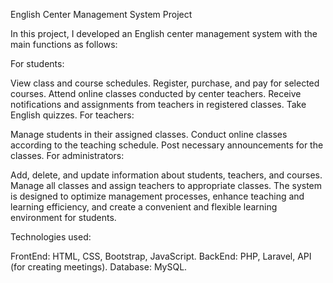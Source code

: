 English Center Management System Project

In this project, I developed an English center management system with the main functions as follows:

For students:

View class and course schedules.
Register, purchase, and pay for selected courses.
Attend online classes conducted by center teachers.
Receive notifications and assignments from teachers in registered classes.
Take English quizzes.
For teachers:

Manage students in their assigned classes.
Conduct online classes according to the teaching schedule.
Post necessary announcements for the classes.
For administrators:

Add, delete, and update information about students, teachers, and courses.
Manage all classes and assign teachers to appropriate classes.
The system is designed to optimize management processes, enhance teaching and learning efficiency, and create a convenient and flexible learning environment for students.

Technologies used:

FrontEnd: HTML, CSS, Bootstrap, JavaScript.
BackEnd: PHP, Laravel, API (for creating meetings).
Database: MySQL.
